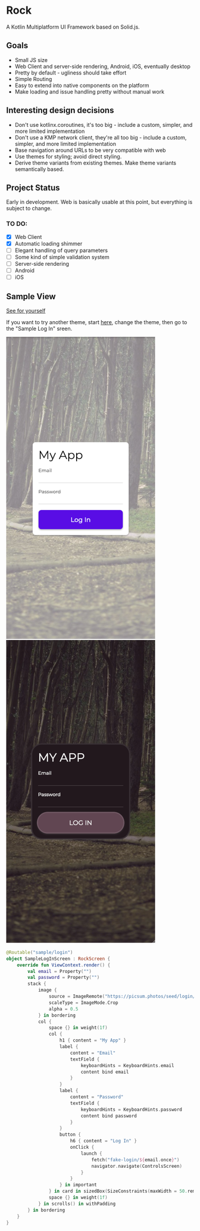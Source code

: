 # Rock

A Kotlin Multiplatform UI Framework based on Solid.js.

## Goals

- Small JS size
- Web Client and server-side rendering, Android, iOS, eventually desktop
- Pretty by default - ugliness should take effort
- Simple Routing
- Easy to extend into native components on the platform
- Make loading and issue handling pretty without manual work

## Interesting design decisions

- Don't use kotlinx.coroutines, it's too big - include a custom, simpler, and more limited implementation
- Don't use a KMP network client, they're all too big - include a custom, simpler, and more limited implementation
- Base navigation around URLs to be very compatible with web
- Use themes for styling; avoid direct styling.
- Derive theme variants from existing themes.  Make theme variants semantically based.

## Project Status

Early in development.  Web is basically usable at this point, but everything is subject to change.

### TO DO:

- [X] Web Client
- [X] Automatic loading shimmer
- [ ] Elegant handling of query parameters
- [ ] Some kind of simple validation system
- [ ] Server-side rendering
- [ ] Android
- [ ] iOS

## Sample View

[See for yourself](https://rock.cs.lightningkite.com/sample/login)

If you want to try another theme, start [here](https://rock.cs.lightningkite.com/), change the theme, then go to the "Sample Log In" sreen.

![Screenshot 1](docs/SampleLoginScreen_A.png) ![Screenshot 2](docs/SampleLoginScreen_B.png)

```kotlin
@Routable("sample/login")
object SampleLogInScreen : RockScreen {
    override fun ViewContext.render() {
        val email = Property("")
        val password = Property("")
        stack {
            image {
                source = ImageRemote("https://picsum.photos/seed/login/1080/1920")
                scaleType = ImageMode.Crop
                alpha = 0.5
            } in bordering
            col {
                space {} in weight(1f)
                col {
                    h1 { content = "My App" }
                    label {
                        content = "Email"
                        textField {
                            keyboardHints = KeyboardHints.email
                            content bind email
                        }
                    }
                    label {
                        content = "Password"
                        textField {
                            keyboardHints = KeyboardHints.password
                            content bind password
                        }
                    }
                    button {
                        h6 { content = "Log In" }
                        onClick {
                            launch {
                                fetch("fake-login/${email.once}")
                                navigator.navigate(ControlsScreen)
                            }
                        }
                    } in important
                } in card in sizedBox(SizeConstraints(maxWidth = 50.rem))
                space {} in weight(1f)
            } in scrolls() in withPadding
        } in bordering
    }
}
```